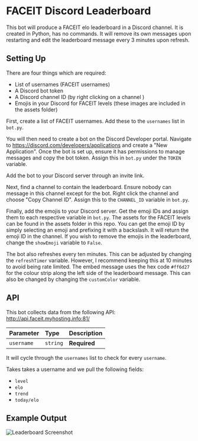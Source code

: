 
# FACEIT Discord Leaderboard
This bot will produce a FACEIT elo leaderboard in a Discord channel. It is created in Python, has no commands. It will remove its own messages upon restarting and edit the leaderboard message every 3 minutes upon refresh.

## Setting Up
There are four things which are required:
- List of usernames (FACEIT usernames)
- A Discord bot token
- A Discord channel ID (by right clicking on a channel )
- Emojis in your Discord for FACEIT levels (these images are included in the assets folder)

First, create a list of FACEIT usernames. Add these to the `usernames` list in `bot.py`.

You will then need to create a bot on the Discord Developer portal. Navigate to https://discord.com/developers/applications and create a "New Application". Once the bot is set up, ensure it has permissions to manage messages and copy the bot token. Assign this in `bot.py` under the `TOKEN` variable.

Add the bot to your Discord server through an invite link.

Next, find a channel to contain the leaderboard. Ensure nobody can message in this channel except for the bot. Right click the channel and choose "Copy Channel ID". Assign this to the `CHANNEL_ID` variable in `bot.py`.

Finally, add the emojis to your Discord server. Get the emoji IDs and assign them to each respective variable in `bot.py`. The assets for the FACEIT levels can be found in the assets folder in this repo. You can get the emoji ID by simply selecting an emoji and prefixing it with a backslash. It will return the emoji ID in the channel. If you wish to remove the emojis in the leaderboard, change the `showEmoji` variable to `False`.

The bot also refreshes every ten minutes. This can be adjusted by changing the `refreshTimer` variable. However, I recommend keeping this at 10 minutes to avoid being rate limited. The embed message uses the hex code `#ff6d27` for the colour strip along the left side of the leaderboard message. This can also be changed by changing the `customColor` variable.

## API 
This bot collects data from the following API:
http://api.faceit.myhosting.info:81/

| Parameter | Type     | Description                       |
| :-------- | :------- | :-------------------------------- |
| `username`      | `string` | **Required** |

It will cycle through the `usernames` list to check for every `username`.

Takes takes a username and we pull the following fields:
- `level`
- `elo`
- `trend`
- `today/elo`

## Example Output
![Leaderboard Screenshot](https://i.imgur.com/4UMOyfF.png)
